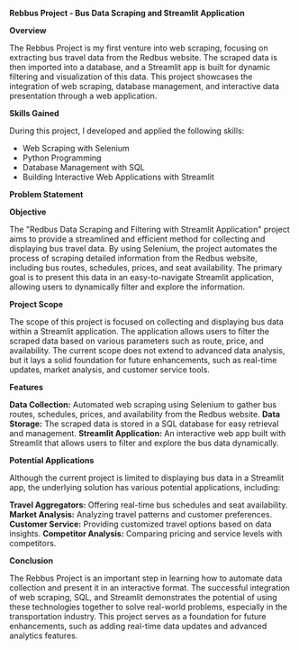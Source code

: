 **Rebbus Project - Bus Data Scraping and Streamlit Application**

**Overview**

The Rebbus Project is my first venture into web scraping, focusing on extracting bus travel data from the Redbus website. The scraped data is then imported into a database, and a Streamlit app is built for dynamic filtering and visualization of this data. This project showcases the integration of web scraping, database management, and interactive data presentation through a web application.

**Skills Gained**

During this project, I developed and applied the following skills:

* Web Scraping with Selenium
* Python Programming
* Database Management with SQL
* Building Interactive Web Applications with Streamlit
  
**Problem Statement**

**Objective**

The "Redbus Data Scraping and Filtering with Streamlit Application" project aims to provide a streamlined and efficient method for collecting and displaying bus travel data. By using Selenium, the project automates the process of scraping detailed information from the Redbus website, including bus routes, schedules, prices, and seat availability. The primary goal is to present this data in an easy-to-navigate Streamlit application, allowing users to dynamically filter and explore the information.

**Project Scope**

The scope of this project is focused on collecting and displaying bus data within a Streamlit application. The application allows users to filter the scraped data based on various parameters such as route, price, and availability. The current scope does not extend to advanced data analysis, but it lays a solid foundation for future enhancements, such as real-time updates, market analysis, and customer service tools.

**Features**

**Data Collection:** Automated web scraping using Selenium to gather bus routes, schedules, prices, and availability from the Redbus website.
**Data Storage:** The scraped data is stored in a SQL database for easy retrieval and management.
**Streamlit Application:** An interactive web app built with Streamlit that allows users to filter and explore the bus data dynamically.

**Potential Applications**

Although the current project is limited to displaying bus data in a Streamlit app, the underlying solution has various potential applications, including:

**Travel Aggregators:** Offering real-time bus schedules and seat availability.
**Market Analysis:** Analyzing travel patterns and customer preferences.
**Customer Service:** Providing customized travel options based on data insights.
**Competitor Analysis:** Comparing pricing and service levels with competitors.

**Conclusion**

The Rebbus Project is an important step in learning how to automate data collection and present it in an interactive format. The successful integration of web scraping, SQL, and Streamlit demonstrates the potential of using these technologies together to solve real-world problems, especially in the transportation industry. This project serves as a foundation for future enhancements, such as adding real-time data updates and advanced analytics features.
